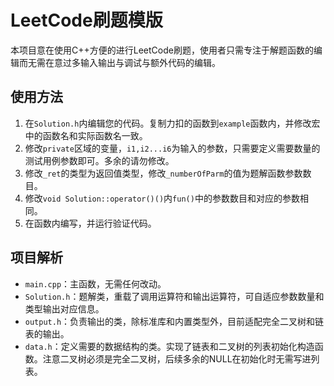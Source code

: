 # LeetCode刷题模版

本项目意在使用C++方便的进行LeetCode刷题，使用者只需专注于解题函数的编辑而无需在意过多输入输出与调试与额外代码的编辑。

## 使用方法

1. 在`Solution.h`内编辑您的代码。复制力扣的函数到`example`函数内，并修改宏中的函数名和实际函数名一致。
2. 修改`private`区域的变量，`i1,i2...i6`为输入的参数，只需要定义需要数量的测试用例参数即可。多余的请勿修改。
3. 修改`_ret`的类型为返回值类型，修改`_numberOfParm`的值为题解函数参数数目。
4. 修改`void Solution::operator()()`内`fun()`中的参数数目和对应的参数相同。
5. 在函数内编写，并运行验证代码。


## 项目解析
* `main.cpp`：主函数，无需任何改动。
* `Solution.h`：题解类，重载了调用运算符和输出运算符，可自适应参数数量和类型输出对应信息。
* `output.h`：负责输出的类，除标准库和内置类型外，目前适配完全二叉树和链表的输出。
* `data.h`：定义需要的数据结构的类。实现了链表和二叉树的列表初始化构造函数。注意二叉树必须是完全二叉树，后续多余的NULL在初始化时无需写进列表。
